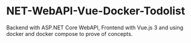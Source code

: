 # NET-WebAPI-Vue-Docker-Todolist

Backend with ASP.NET Core WebAPI, Frontend with Vue.js 3 and using docker and docker compose to prove of concepts.


